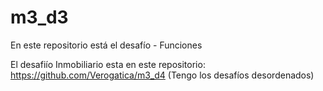 # m3_d3
En este repositorio está el desafío - Funciones	

El desafiío Inmobiliario esta en este repositorio: https://github.com/Verogatica/m3_d4 (Tengo los desafíos desordenados) 
